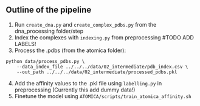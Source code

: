 ## Outline of the pipeline
1) Run `create_dna.py` and `create_complex_pdbs.py` from the dna_processing folder/step
2) Index the complexes with `indexing.py` from preprocessing #TODO ADD LABELS!
3) Process the .pdbs (from the atomica folder):
```
python data/process_pdbs.py \
    --data_index_file ../../../data/02_intermediate/pdb_index.csv \
    --out_path ../../../data/02_intermediate/processed_pdbs.pkl
```
4) Add the affinity values to the .pkl file using `labelling.py` in preprocessing (Currently this add dummy data!)
5) Finetune the model using `ATOMICA/scripts/train_atomica_affinity.sh`